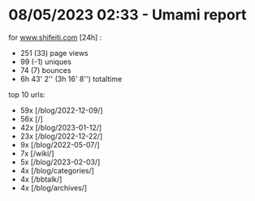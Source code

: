 # 08/05/2023 02:33 - Umami report
for www.shifeiti.com [24h] :

 - 251 (33) page views
 - 99 (-1) uniques
 - 74 (7) bounces
 - 6h 43' 2'' (3h 16' 8'') totaltime


top 10 urls:
 - 59x [/blog/2022-12-09/]
 - 56x [/]
 - 42x [/blog/2023-01-12/]
 - 23x [/blog/2022-12-22/]
 - 9x [/blog/2022-05-07/]
 - 7x [/wiki/]
 - 5x [/blog/2023-02-03/]
 - 4x [/blog/categories/]
 - 4x [/bbtalk/]
 - 4x [/blog/archives/]


